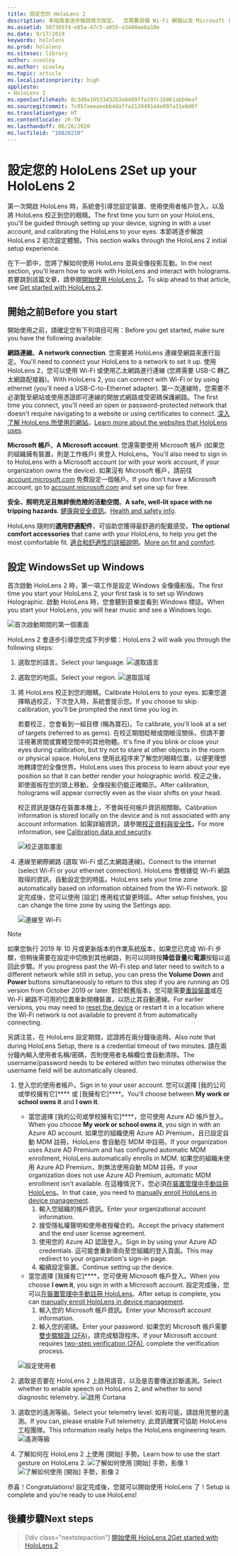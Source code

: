 ```yaml
---
title: 設定您的 HoloLens 2
description: 本指南會逐步解說首次設定。  您需要具備 Wi-Fi 網路以及 Microsoft (MSA) 或 Azure Active Directory (AAD) 帳戶。
ms.assetid: 507305f4-e85a-47c5-a055-a3400ae8a10e
ms.date: 9/17/2019
keywords: hololens
ms.prod: hololens
ms.sitesec: library
author: scooley
ms.author: scooley
ms.topic: article
ms.localizationpriority: high
appliesto:
- HoloLens 2
ms.openlocfilehash: 8c3d9a10533432b3e8489ffa297c16061abb9eaf
ms.sourcegitcommit: 7c057aeeaeebb4daffa2120491d4e897a31e8d0f
ms.translationtype: HT
ms.contentlocale: zh-TW
ms.lasthandoff: 06/26/2020
ms.locfileid: "10828210"
---
```

# <span data-ttu-id="9bc75-105">設定您的 HoloLens 2</span><span class="sxs-lookup"><span data-stu-id="9bc75-105">Set up your HoloLens 2</span></span>

<span data-ttu-id="9bc75-106">第一次開啟 HoloLens 時，系統會引導您設定裝置、使用使用者帳戶登入，以及將 HoloLens 校正到您的眼睛。</span><span class="sxs-lookup"><span data-stu-id="9bc75-106">The first time you turn on your HoloLens, you'll be guided through setting up your device, signing in with a user account, and calibrating the HoloLens to your eyes.</span></span>  <span data-ttu-id="9bc75-107">本節將逐步解說 HoloLens 2 初次設定體驗。</span><span class="sxs-lookup"><span data-stu-id="9bc75-107">This section walks through the HoloLens 2 initial setup experience.</span></span>

<span data-ttu-id="9bc75-108">在下一節中，您將了解如何使用 HoloLens 並與全像投影互動。</span><span class="sxs-lookup"><span data-stu-id="9bc75-108">In the next section, you'll learn how to work with HoloLens and interact with holograms.</span></span> <span data-ttu-id="9bc75-109">若要跳到該篇文章，請參閱[開始使用 HoloLens 2](hololens2-basic-usage.md)。</span><span class="sxs-lookup"><span data-stu-id="9bc75-109">To skip ahead to that article, see [Get started with HoloLens 2](hololens2-basic-usage.md).</span></span>

## <span data-ttu-id="9bc75-110">開始之前</span><span class="sxs-lookup"><span data-stu-id="9bc75-110">Before you start</span></span>

<span data-ttu-id="9bc75-111">開始使用之前，請確定您有下列項目可用：</span><span class="sxs-lookup"><span data-stu-id="9bc75-111">Before you get started, make sure you have the following available:</span></span>

<span data-ttu-id="9bc75-112">**網路連線**。</span><span class="sxs-lookup"><span data-stu-id="9bc75-112">**A network connection**.</span></span> <span data-ttu-id="9bc75-113">您需要將 HoloLens 連線至網路來進行設定。</span><span class="sxs-lookup"><span data-stu-id="9bc75-113">You'll need to connect your HoloLens to a network to set it up.</span></span> <span data-ttu-id="9bc75-114">使用 HoloLens 2，您可以使用 Wi-Fi 或使用乙太網路進行連線 (您將需要 USB-C 轉乙太網路配接器)。</span><span class="sxs-lookup"><span data-stu-id="9bc75-114">With HoloLens 2, you can connect with Wi-Fi or by using ethernet (you'll need a USB-C-to-Ethernet adapter).</span></span> <span data-ttu-id="9bc75-115">第一次連線時，您需要不必瀏覽至網站或使用憑證即可連線的開放式網路或受密碼保護網路。</span><span class="sxs-lookup"><span data-stu-id="9bc75-115">The first time you connect, you'll need an open or password-protected network that doesn't require navigating to a website or using certificates to connect.</span></span> <span data-ttu-id="9bc75-116">[深入了解 HoloLens 所使用的網站](hololens-offline.md)。</span><span class="sxs-lookup"><span data-stu-id="9bc75-116">[Learn more about the websites that HoloLens uses](hololens-offline.md).</span></span>

<span data-ttu-id="9bc75-117">**Microsoft 帳戶**。</span><span class="sxs-lookup"><span data-stu-id="9bc75-117">**A Microsoft account**.</span></span> <span data-ttu-id="9bc75-118">您還需要使用 Microsoft 帳戶 (如果您的組織擁有裝置，則是工作帳戶) 來登入 HoloLens。</span><span class="sxs-lookup"><span data-stu-id="9bc75-118">You'll also need to sign in to HoloLens with a Microsoft account (or with your work account, if your organization owns the device).</span></span> <span data-ttu-id="9bc75-119">如果沒有 Microsoft 帳戶，請前往 [account.microsoft.com](https://account.microsoft.com) 免費設定一個帳戶。</span><span class="sxs-lookup"><span data-stu-id="9bc75-119">If you don't have a Microsoft account, go to [account.microsoft.com](https://account.microsoft.com) and set one up for free.</span></span>

<span data-ttu-id="9bc75-120">**安全、照明充足且無絆倒危險的活動空間**。</span><span class="sxs-lookup"><span data-stu-id="9bc75-120">**A safe, well-lit space with no tripping hazards**.</span></span> <span data-ttu-id="9bc75-121">[健康與安全資訊](https://go.microsoft.com/fwlink/p/?LinkId=746661)。</span><span class="sxs-lookup"><span data-stu-id="9bc75-121">[Health and safety info](https://go.microsoft.com/fwlink/p/?LinkId=746661).</span></span>

<span data-ttu-id="9bc75-122">HoloLens 隨附的**選用舒適配件**，可協助您獲得最舒適的配戴感受。</span><span class="sxs-lookup"><span data-stu-id="9bc75-122">**The optional comfort accessories** that came with your HoloLens, to help you get the most comfortable fit.</span></span> <span data-ttu-id="9bc75-123">[適合和舒適性的詳細說明](hololens2-setup.md#adjust-fit)。</span><span class="sxs-lookup"><span data-stu-id="9bc75-123">[More on fit and comfort](hololens2-setup.md#adjust-fit).</span></span>

## <span data-ttu-id="9bc75-124">設定 Windows</span><span class="sxs-lookup"><span data-stu-id="9bc75-124">Set up Windows</span></span>

<span data-ttu-id="9bc75-125">首次啟動 HoloLens 2 時，第一項工作是設定 Windows 全像攝影版。</span><span class="sxs-lookup"><span data-stu-id="9bc75-125">The first time you start your HoloLens 2, your first task is to set up Windows Holographic.</span></span>  <span data-ttu-id="9bc75-126">啟動 HoloLens 時，您會聽到音樂並看到 Windows 標誌。</span><span class="sxs-lookup"><span data-stu-id="9bc75-126">When you start your HoloLens, you will hear music and see a Windows logo.</span></span>

![首次啟動期間的第一個畫面](images/01-magic-moment.png)

<span data-ttu-id="9bc75-128">HoloLens 2 會逐步引導您完成下列步驟：</span><span class="sxs-lookup"><span data-stu-id="9bc75-128">HoloLens 2 will walk you through the following steps:</span></span>

1. <span data-ttu-id="9bc75-129">選取您的語言。</span><span class="sxs-lookup"><span data-stu-id="9bc75-129">Select your language.</span></span>
    ![選取語言](images/04-language.png)

1. <span data-ttu-id="9bc75-131">選取您的地區。</span><span class="sxs-lookup"><span data-stu-id="9bc75-131">Select your region.</span></span>
    ![選取區域](images/05-region.png)

1. <span data-ttu-id="9bc75-133">將 HoloLens 校正到您的眼睛。</span><span class="sxs-lookup"><span data-stu-id="9bc75-133">Calibrate HoloLens to your eyes.</span></span>  <span data-ttu-id="9bc75-134">如果您選擇略過校正，下次登入時，系統會提示您。</span><span class="sxs-lookup"><span data-stu-id="9bc75-134">If you choose to skip calibration, you'll be prompted the next time you log in.</span></span>

    <span data-ttu-id="9bc75-135">若要校正，您會看到一組目標 (稱為寶石)。</span><span class="sxs-lookup"><span data-stu-id="9bc75-135">To calibrate, you'll look at a set of targets (referred to as gems).</span></span> <span data-ttu-id="9bc75-136">在校正期間眨眼或閉眼沒關係，但請不要注視著房間或實體空間中的其他物體。</span><span class="sxs-lookup"><span data-stu-id="9bc75-136">It's fine if you blink or close your eyes during calibration, but try not to stare at other objects in the room or physical space.</span></span> <span data-ttu-id="9bc75-137">HoloLens 使用此程序來了解您的眼睛位置，以便更理想地轉譯您的全像世界。</span><span class="sxs-lookup"><span data-stu-id="9bc75-137">HoloLens uses this process to learn about your eye position so that it can better render your holographic world.</span></span> <span data-ttu-id="9bc75-138">校正之後，即使面板在您的頭上移動，全像投影仍能正確顯示。</span><span class="sxs-lookup"><span data-stu-id="9bc75-138">After calibration, holograms will appear correctly even as the visor shifts on your head.</span></span>

    <span data-ttu-id="9bc75-139">校正資訊是儲存在裝置本機上，不會與任何帳戶資訊相關聯。</span><span class="sxs-lookup"><span data-stu-id="9bc75-139">Calibration information is stored locally on the device and is not associated with any account information.</span></span> <span data-ttu-id="9bc75-140">如需詳細資訊，請參閱[校正資料與安全性](hololens-calibration.md#calibration-data-and-security)。</span><span class="sxs-lookup"><span data-stu-id="9bc75-140">For more information, see [Calibration data and security](hololens-calibration.md#calibration-data-and-security).</span></span>

    ![校正選取畫面](images/06-et-corners.png)

1. <span data-ttu-id="9bc75-142">連線至網際網路 (選取 Wi-Fi 或乙太網路連線)。</span><span class="sxs-lookup"><span data-stu-id="9bc75-142">Connect to the internet (select Wi-Fi or your ethernet connection).</span></span>
     <span data-ttu-id="9bc75-143">HoloLens 會根據從 Wi-Fi 網路取得的資訊，自動設定您的時區。</span><span class="sxs-lookup"><span data-stu-id="9bc75-143">HoloLens sets your time zone automatically based on information obtained from the Wi-Fi network.</span></span> <span data-ttu-id="9bc75-144">設定完成後，您可以使用 [設定] 應用程式變更時區。</span><span class="sxs-lookup"><span data-stu-id="9bc75-144">After setup finishes, you can change the time zone by using the Settings app.</span></span>

    ![連線至 Wi-Fi](images/11-network.png)
> [!NOTE] 
> <span data-ttu-id="9bc75-146">如果您執行 2019 年 10 月或更新版本的作業系統版本，如果您已完成 Wi-Fi 步驟，但稍後需要在設定中切換到其他網路，則可以同時按**降低音量**和**電源**按鈕以返回此步驟。</span><span class="sxs-lookup"><span data-stu-id="9bc75-146">If you progress past the Wi-Fi step and later need to switch to a different network while still in setup, you can press the **Volume Down** and **Power** buttons simultaneously to return to this step if you are running an OS version from October 2019 or later.</span></span> <span data-ttu-id="9bc75-147">對於較舊版本，您可能需要[重設裝置](hololens-recovery.md)或在 Wi-Fi 網路不可用的位置重新開機裝置，以防止其自動連線。</span><span class="sxs-lookup"><span data-stu-id="9bc75-147">For earlier versions, you may need to [reset the device](hololens-recovery.md) or restart it in a location where the Wi-Fi network is not available to prevent it from automatically connecting.</span></span>
> 
> <span data-ttu-id="9bc75-148">另請注意，在 HoloLens 設定期間，認證將在兩分鐘後逾時。</span><span class="sxs-lookup"><span data-stu-id="9bc75-148">Also note that during HoloLens Setup, there is a credential timeout of two minutes.</span></span> <span data-ttu-id="9bc75-149">請在兩分鐘內輸入使用者名稱/密碼，否則使用者名稱欄位會自動清除。</span><span class="sxs-lookup"><span data-stu-id="9bc75-149">The username/password needs to be entered within two minutes otherwise the username field will be automatically cleared.</span></span>

1. <span data-ttu-id="9bc75-150">登入您的使用者帳戶。</span><span class="sxs-lookup"><span data-stu-id="9bc75-150">Sign in to your user account.</span></span> <span data-ttu-id="9bc75-151">您可以選擇 [我的公司或學校擁有它]\*\*\*\* 或 [我擁有它]\*\*\*\*。</span><span class="sxs-lookup"><span data-stu-id="9bc75-151">You'll choose between **My work or school owns it** and **I own it**.</span></span>
    - <span data-ttu-id="9bc75-152">當您選擇 [我的公司或學校擁有它]\*\*\*\*，您可使用 Azure AD 帳戶登入。</span><span class="sxs-lookup"><span data-stu-id="9bc75-152">When you choose **My work or school owns it**, you sign in with an Azure AD account.</span></span> <span data-ttu-id="9bc75-153">如果您的組織使用 Azure AD Premium，且已設定自動 MDM 註冊，HoloLens 會自動在 MDM 中註冊。</span><span class="sxs-lookup"><span data-stu-id="9bc75-153">If your organization uses Azure AD Premium and has configured automatic MDM enrollment, HoloLens automatically enrolls in MDM.</span></span> <span data-ttu-id="9bc75-154">如果您的組織未使用 Azure AD Premium，則無法使用自動 MDM 註冊。</span><span class="sxs-lookup"><span data-stu-id="9bc75-154">If your organization does not use Azure AD Premium, automatic MDM enrollment isn't available.</span></span> <span data-ttu-id="9bc75-155">在這種情況下，您必須[在裝置管理中手動註冊 HoloLens](hololens-enroll-mdm.md#enroll-through-settings-app)。</span><span class="sxs-lookup"><span data-stu-id="9bc75-155">In that case, you need to [manually enroll HoloLens in device management](hololens-enroll-mdm.md#enroll-through-settings-app).</span></span>
        1. <span data-ttu-id="9bc75-156">輸入您組織的帳戶資訊。</span><span class="sxs-lookup"><span data-stu-id="9bc75-156">Enter your organizational account information.</span></span>
        1. <span data-ttu-id="9bc75-157">接受隱私權聲明和使用者授權合約。</span><span class="sxs-lookup"><span data-stu-id="9bc75-157">Accept the privacy statement and the end user license agreement.</span></span>
        1. <span data-ttu-id="9bc75-158">使用您的 Azure AD 認證登入。</span><span class="sxs-lookup"><span data-stu-id="9bc75-158">Sign in by using your Azure AD credentials.</span></span> <span data-ttu-id="9bc75-159">這可能會重新導向至您組織的登入頁面。</span><span class="sxs-lookup"><span data-stu-id="9bc75-159">This may redirect to your organization's sign-in page.</span></span>
        1. <span data-ttu-id="9bc75-160">繼續設定裝置。</span><span class="sxs-lookup"><span data-stu-id="9bc75-160">Continue setting up the device.</span></span>
    - <span data-ttu-id="9bc75-161">當您選擇 [我擁有它]\*\*\*\*，您可使用 Microsoft 帳戶登入。</span><span class="sxs-lookup"><span data-stu-id="9bc75-161">When you choose **I own it**, you sign in with a Microsoft account.</span></span> <span data-ttu-id="9bc75-162">設定完成後，您可以[在裝置管理中手動註冊 HoloLens](hololens-enroll-mdm.md#enroll-through-settings-app)。</span><span class="sxs-lookup"><span data-stu-id="9bc75-162">After setup is complete, you can [manually enroll HoloLens in device management](hololens-enroll-mdm.md#enroll-through-settings-app).</span></span>
        1. <span data-ttu-id="9bc75-163">輸入您的 Microsoft 帳戶資訊。</span><span class="sxs-lookup"><span data-stu-id="9bc75-163">Enter your Microsoft account information.</span></span>
        2. <span data-ttu-id="9bc75-164">輸入您的密碼。</span><span class="sxs-lookup"><span data-stu-id="9bc75-164">Enter your password.</span></span> <span data-ttu-id="9bc75-165">如果您的 Microsoft 帳戶需要[雙步驟驗證 (2FA)](https://blogs.technet.microsoft.com/microsoft_blog/2013/04/17/microsoft-account-gets-more-secure/)，請完成驗證程序。</span><span class="sxs-lookup"><span data-stu-id="9bc75-165">If your Microsoft account requires [two-step verification (2FA)](https://blogs.technet.microsoft.com/microsoft_blog/2013/04/17/microsoft-account-gets-more-secure/), complete the verification process.</span></span>

    ![設定使用者](images/13-device-owner.png)

1. <span data-ttu-id="9bc75-167">選取是否要在 HoloLens 2 上啟用語音，以及是否要傳送診斷遙測。</span><span class="sxs-lookup"><span data-stu-id="9bc75-167">Select whether to enable speech on HoloLens 2, and whether to send diagnostic telemetry.</span></span>
    ![啟用 Cortana](images/22-do-more-with-voice.png)

1. <span data-ttu-id="9bc75-169">選取您的遙測等級。</span><span class="sxs-lookup"><span data-stu-id="9bc75-169">Select your telemetry level.</span></span> <span data-ttu-id="9bc75-170">如有可能，請啟用完整的遙測。</span><span class="sxs-lookup"><span data-stu-id="9bc75-170">If you can, please enable Full telemetry.</span></span> <span data-ttu-id="9bc75-171">此資訊確實可協助 HoloLens 工程團隊。</span><span class="sxs-lookup"><span data-stu-id="9bc75-171">This information really helps the HoloLens engineering team.</span></span>
     ![遙測等級](images/24-telemetry.png)

1. <span data-ttu-id="9bc75-173">了解如何在 HoloLens 2 上使用 [開始] 手勢。</span><span class="sxs-lookup"><span data-stu-id="9bc75-173">Learn how to use the start gesture on HoloLens 2.</span></span>
     ![了解如何使用 [開始] 手勢，影像 1](images/26-01-startmenu-learning.png) ![了解如何使用 [開始] 手勢，影像 2](images/26-02-startmenu-learning.png)

<span data-ttu-id="9bc75-175">恭喜！</span><span class="sxs-lookup"><span data-stu-id="9bc75-175">Congratulations!</span></span>  <span data-ttu-id="9bc75-176">設定完成後，您就可以開始使用 HoloLens 了！</span><span class="sxs-lookup"><span data-stu-id="9bc75-176">Setup is complete and you're ready to use HoloLens!</span></span>

## <span data-ttu-id="9bc75-177">後續步驟</span><span class="sxs-lookup"><span data-stu-id="9bc75-177">Next steps</span></span>

> [!div class="nextstepaction"]
> [<span data-ttu-id="9bc75-178">開始使用 HoloLens 2</span><span class="sxs-lookup"><span data-stu-id="9bc75-178">Get started with HoloLens 2</span></span>](hololens2-basic-usage.md)

